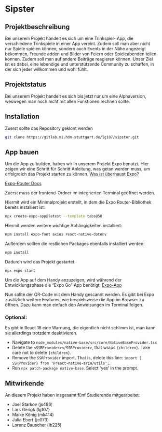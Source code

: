 # Sipster

## Projektbeschreibung

Bei unserem Projekt handelt es sich um eine Trinkspiel- App, die verschiedene Trinkspiele in einer App vereint. Zudem soll man aber nicht nur Spiele spielen können, sondern auch Events in der Nähe angezeigt bekommen, Freunde adden und Bilder von Feiern oder Spieleabenden teilen können. Zudem soll man auf andere Beiträge reagieren können. Unser Ziel ist es dabei, eine lebendige und unterstützende Community zu schaffen, in der sich jeder willkommen und wohl fühlt.

## Projektstatus

Bei unserem Projekt handelt es sich bis jetzt nur um eine Alphaversion, weswegen man noch nicht mit allen Funktionen rechnen sollte.

## Installation

Zuerst sollte das Repository geklont werden
```bash
git clone https://gitlab.mi.hdm-stuttgart.de/lg107/sipster.git
```

## App bauen

Um die App zu builden, haben wir in unserem Projekt Expo benutzt. Hier zeigen wir eine Schritt für Schritt Anleitung, was getan werden muss, um erfolgreich das Projekt starten zu können.
[Was ist überhaupt Expo?](https://www.youtube.com/watch?v=vFW_TxKLyrE)

[Expo-Router Docs](https://docs.expo.dev/router/installation/#quick-start)

Zuerst muss der frontend-Ordner im integrierten Terminal geöffnet werden.

Hiermit wird ein Minimalprojekt erstellt, in dem die Expo Router-Bibliothek bereits installiert ist:
```bash
npx create-expo-app@latest --template tabs@50
```

Hiermit werden weitere wichtige Abhängigkeiten installiert:
```bash
npm install expo-font axios react-native-dotenv
```

Außerdem sollten die restlichen Packages ebenfalls installiert werden:
```bash
npm install
```

Dadurch wird das Projekt gestartet:
```bash
npx expo start
```

Um die App auf dem Handy anzuzeigen, wird während der Entwicklungsphase die “Expo Go” App benötigt:
[Expo-App](https://expo.dev/go)

Nun sollte der QR-Code mit dem Handy gescannt werden. Es gibt bei Expo zusätzlich weitere Features, wie bespielsweise die App im Browser zu öffnen. Dazu kann man einfach den Anweisungen im Terminal folgen.



### Optional:
Es gibt in React 18 eine Warnung, die eigentlich nicht schlimm ist, man kann sie allerdings trotzdem deaktivieren.

- Navigate to `node_modules/native-base/src/core/NativeBaseProvider.tsx`
- Delete the `<SSRProvider></SSRProvider>`, that wraps `{children}`. Take care not to delete `{children}`.
- Remove the `SSRProvider` import. That is, delete this line: `import { SSRProvider} from '@react-native-aria/utils';`.
- Run `npx patch-package native-base`. Select 'yes' in the prompt.


## Mitwirkende

An diesem Projekt haben insgesamt fünf Studierende mitgearbeitet:
- Joel Starkov (js486)
- Lars Gerigk (lg107)
- Maike König (mk414)
- Julia Ebert (je073)
- Lorenz Bauscher (lb225)